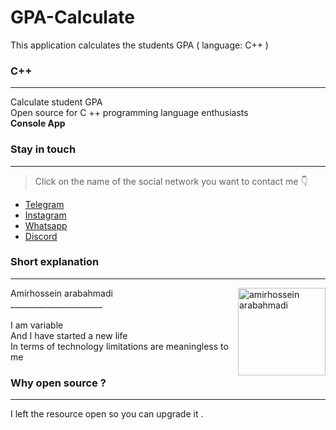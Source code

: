 # GPA-Calculate
This application calculates the students GPA  ( language: C++ )

### C++ 
 ___
Calculate student GPA<br>
Open source for C ++ programming language enthusiasts<br>
**Console App**




 ### Stay in touch
 ___
 > Click on the name of the social network you want to contact me 👇
-  [Telegram](http://t.me/amirdecoder)
-  [Instagram](http://instagram.com/amirdecoder)
-  [Whatsapp](http://wa.me/message/D3VOL2BRUSPIE1)
-  [Discord](http://discord.gg/T4JytppwT8)

### Short explanation
___

<img align="right" width="140" alt="amirhossein arabahmadi" src="https://upload.wikimedia.org/wikipedia/commons/1/16/Amirhossein_arabahmadi.png">
Amirhossein arabahmadi
<br>
_______________________
<br>
<br>
I am variable
<br>
And I have started a new life
<br>
In terms of technology limitations are meaningless to me
<br>

### Why open source ?
___

I left the resource open so you can upgrade it .
